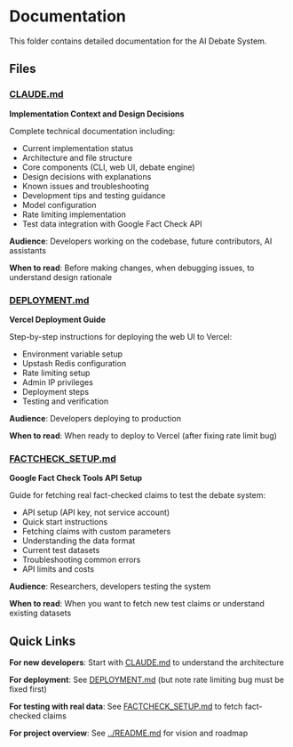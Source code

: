 # Documentation

This folder contains detailed documentation for the AI Debate System.

## Files

### [CLAUDE.md](CLAUDE.md)
**Implementation Context and Design Decisions**

Complete technical documentation including:
- Current implementation status
- Architecture and file structure
- Core components (CLI, web UI, debate engine)
- Design decisions with explanations
- Known issues and troubleshooting
- Development tips and testing guidance
- Model configuration
- Rate limiting implementation
- Test data integration with Google Fact Check API

**Audience**: Developers working on the codebase, future contributors, AI assistants

**When to read**: Before making changes, when debugging issues, to understand design rationale

### [DEPLOYMENT.md](DEPLOYMENT.md)
**Vercel Deployment Guide**

Step-by-step instructions for deploying the web UI to Vercel:
- Environment variable setup
- Upstash Redis configuration
- Rate limiting setup
- Admin IP privileges
- Deployment steps
- Testing and verification

**Audience**: Developers deploying to production

**When to read**: When ready to deploy to Vercel (after fixing rate limit bug)

### [FACTCHECK_SETUP.md](FACTCHECK_SETUP.md)
**Google Fact Check Tools API Setup**

Guide for fetching real fact-checked claims to test the debate system:
- API setup (API key, not service account)
- Quick start instructions
- Fetching claims with custom parameters
- Understanding the data format
- Current test datasets
- Troubleshooting common errors
- API limits and costs

**Audience**: Researchers, developers testing the system

**When to read**: When you want to fetch new test claims or understand existing datasets

## Quick Links

**For new developers**: Start with [CLAUDE.md](CLAUDE.md) to understand the architecture

**For deployment**: See [DEPLOYMENT.md](DEPLOYMENT.md) (but note rate limiting bug must be fixed first)

**For testing with real data**: See [FACTCHECK_SETUP.md](FACTCHECK_SETUP.md) to fetch fact-checked claims

**For project overview**: See [../README.md](../README.md) for vision and roadmap
